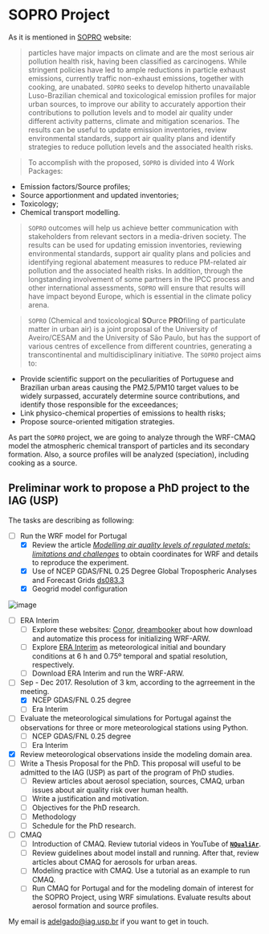 # SOPRO Project
As it is mentioned in [SOPRO](http://sopro.web.ua.pt/project) website:
> particles have major impacts on climate and are the most serious air pollution health risk, having been classified as carcinogens. While stringent policies have led to ample reductions in particle exhaust emissions, currently traffic non-exhaust emissions, together with cooking, are unabated. `SOPRO` seeks to develop hitherto unavailable Luso-Brazilian chemical and toxicological emission profiles for major urban sources, to improve our ability to accurately apportion their contributions to pollution levels and to model air quality under different activity patterns, climate and mitigation scenarios. The results can be useful to update emission inventories, review environmental standards, support air quality plans and identify strategies to reduce pollution levels and the associated health risks.

> To accomplish with the proposed, `SOPRO` is divided into 4 Work Packages:
* Emission factors/Source profiles;
* Source apportionment and updated inventories;
* Toxicology;
* Chemical transport modelling.

> `SOPRO` outcomes will help us achieve better communication with stakeholders from relevant sectors in a media-driven society. The results can be used for updating emission inventories, reviewing environmental standards, support air quality plans and policies and identifying regional abatement measures to reduce PM-related air pollution and the associated health risks. In addition, through the longstanding involvement of some partners in the IPCC process and other international assessments, `SOPRO` will ensure that results will have impact beyond Europe, which is essential in the climate policy arena.

> `SOPRO` (Chemical and toxicological **SO**urce **PRO**filing of particulate matter in urban air) is a joint proposal of the University of Aveiro/CESAM and the University of São Paulo, but has the support of various centres of excellence from different countries, generating a transcontinental and multidisciplinary initiative.
The `SOPRO` project aims to:
* Provide scientific support on the peculiarities of Portuguese and Brazilian urban areas causing the PM2.5/PM10 target values to be widely surpassed, accurately determine source contributions, and identify those responsible for the exceedances;
* Link physico-chemical properties of emissions to health risks;
* Propose source-oriented mitigation strategies.

As part the `SOPRO` project, we are going to analyze through the WRF-CMAQ model the atmospheric chemical transport of particles and its secondary formation. Also, a source profiles will be analyzed (speciation), including cooking as a source.

## Preliminar work to propose a PhD project to the IAG (USP)
The tasks are describing as following:

- [ ] Run the WRF model for Portugal
   - [x] Review the article *[Modelling air quality levels of regulated metals: limitations and challenges](https://link.springer.com/article/10.1007/s11356-020-09645-9)* to obtain coordinates for WRF and details to reproduce the experiment.
   - [x] Use of NCEP GDAS/FNL 0.25 Degree Global Tropospheric Analyses and Forecast Grids [ds083.3](https://rda.ucar.edu/datasets/ds083.3/)
   - [x] Geogrid model configuration

![image](https://user-images.githubusercontent.com/52834007/128647685-ef32100e-9d63-4ad9-810a-7d136063e4c7.png)

   - [ ] ERA Interim
      - [ ] Explore these websites: [Conor](https://conorsweeneyucd.blogspot.com/2015/01/download-era-interim-data.html), [dreambooker](https://dreambooker.site/2018/04/20/Initializing-the-WRF-model-with-ERA5/) about how download and automatize this process for initializing WRF-ARW.
      - [ ] Explore [ERA Interim](https://rda.ucar.edu/datasets/ds627.0/) as meteorological initial and boundary conditions at 6 h and 0.75º temporal and spatial resolution, respectively.
      - [ ] Download ERA Interim and run the WRF-ARW.
   - [ ] Sep - Dec 2017. Resolution of 3 km, according to the agrreement in the meeting.
      - [x] NCEP GDAS/FNL 0.25 degree
      - [ ] Era Interim   
   - [ ] Evaluate the meteorological simulations for Portugal against the observations for three or more meteorological stations using Python.
      - [ ] NCEP GDAS/FNL 0.25 degree
      - [ ] Era Interim 
- [x] Review meteorological observations inside the modeling domain area.
- [ ] Write a Thesis Proposal for the PhD. This proposal will useful to be admitted to the IAG (USP) as part of the program of PhD studies.
  - [ ] Review articles about aerosol speciation, sources, CMAQ, urban issues about air quality risk over human health.
  - [ ] Write a justification and motivation.
  - [ ] Objectives for the PhD research.
  - [ ] Methodology
  - [ ] Schedule for the PhD research.
- [ ] CMAQ
  - [ ] Introduction of CMAQ. Review tutorial videos in YouTube of **[`NQualiAr`](https://www.youtube.com/channel/UCIc6KMeWteIZ55VIMiQI-5w)**.
  - [ ] Review guidelines about model install and running. After that, review articles about CMAQ for aerosols for urban areas.
  - [ ] Modeling practice with CMAQ. Use a tutorial as an example to run CMAQ.
  - [ ] Run CMAQ for Portugal and for the modeling domain of interest for the SOPRO Project, using WRF simulations. Evaluate results about aerosol formation and source profiles.

My email is <adelgado@iag.usp.br> if you want to get in touch.
